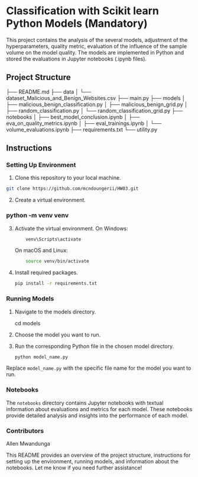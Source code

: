 # Classification with Scikit learn Python Models (Mandatory)

This project contains the analysis of the several models, adjustment of the hyperparameters, quality metric, evaluation of the influence of the sample volume on the model quality. The models are implemented in Python and stored the evaluations in Jupyter notebooks (.ipynb files). 

## Project Structure

├── README.md
├── data
│   └── dataset_Malicious_and_Benign_Websites.csv
├── main.py
├── models
│   ├── malicious_benign_classification.py
│   ├── malicious_benign_grid.py
│   ├── random_classification.py
│   └── random_classification_grid.py
├── notebooks
│   ├── best_model_conclusion.ipynb
│   ├── eva_on_quality_metrics.ipynb
│   ├── eval_trainings.ipynb
│   └── volume_evaluations.ipynb
├── requirements.txt
└── utility.py



## Instructions

### Setting Up Environment

1. Clone this repository to your local machine.

```bash
git clone https://github.com/mcndoungerii/HW03.git

```

2. Create a virtual environment.

### python -m venv venv

3. Activate the virtual environment.
    On Windows:
    ```bash
        venv\Scripts\activate
    ```
    On macOS and Linux:
    ```bash
        source venv/bin/activate
    ```
4. Install required packages.
    ```bash
    pip install -r requirements.txt
    ```

### Running Models

1. Navigate to the models directory.
    
    cd models

2. Choose the model you want to run.
3. Run the corresponding Python file in the chosen model directory.
    ```bash
    python model_name.py
    ```
Replace `model_name.py` with the specific file name for the model you want to run.



### Notebooks

The `notebooks` directory contains Jupyter notebooks with textual information about evaluations and metrics for each model. These notebooks provide detailed analysis and insights into the performance of each model.

### Contributors

Allen Mwandunga


This README provides an overview of the project structure, instructions for setting up the environment, running models, and information about the notebooks. Let me know if you need further assistance!

